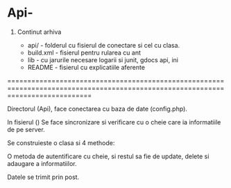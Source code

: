 # Api-

1. Continut arhiva

	- api/ - folderul cu fisierul de conectare si cel cu clasa.
	- build.xml - fisierul pentru rularea cu ant
	- lib - cu jarurile necesare logarii si junit, gdocs api, ini
	- README - fisierul cu explicatiile aferente
	
=================================================================================================================================

Directorul (Api), face conectarea cu baza de date (config.php).

In fisierul () 
Se face sincronizare si verificare cu o cheie care ia informatiile de pe server.

Se construieste o clasa si 4 methode:

O metoda de autentificare cu cheie, si restul sa fie de update, delete si adaugare a informatiilor.

Datele se trimit prin post.
